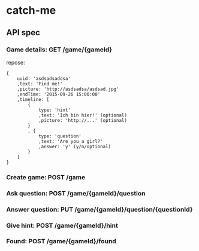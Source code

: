 # catch-me

## API spec

### Game details: GET /game/{gameId}
repose:
```
{
	uuid: 'asdsadsaddsa'
	,text: 'Find me!'
	,picture: 'http://asdsadsa/asdsad.jpg'
	,endTime: '2015-09-26 15:00:00'
	,timeline: [
		{
			type: 'hint'
			,text: 'Ich bin hier!' (optional)
			,picture: 'http://...' (optional)
		}
		, {
			type: 'question'
			,text: 'Are you a girl?'
			,answer: 'y' (y/n/optional)
		}
	]
}
```

### Create game: POST /game

### Ask question: POST /game/{gameId}/question

### Answer question: PUT /game/{gameId}/question/{questionId}

### Give hint: POST /game/{gameId}/hint

### Found: POST /game/{gameId}/found
